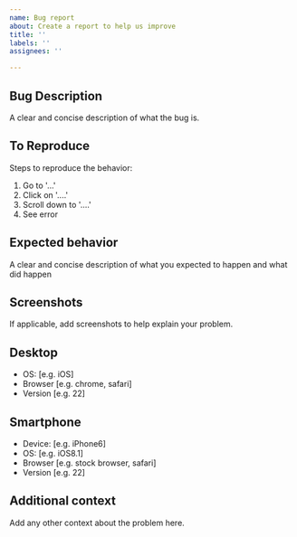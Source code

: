 ```yaml
---
name: Bug report
about: Create a report to help us improve
title: ''
labels: ''
assignees: ''

---
```


## Bug Description
A clear and concise description of what the bug is.

## To Reproduce
Steps to reproduce the behavior:
1. Go to '...'
2. Click on '....'
3. Scroll down to '....'
4. See error

## Expected behavior
A clear and concise description of what you expected to happen and what did happen

## Screenshots
If applicable, add screenshots to help explain your problem.

## Desktop
 - OS: [e.g. iOS]
 - Browser [e.g. chrome, safari]
 - Version [e.g. 22]

## Smartphone
 - Device: [e.g. iPhone6]
 - OS: [e.g. iOS8.1]
 - Browser [e.g. stock browser, safari]
 - Version [e.g. 22]

## Additional context
Add any other context about the problem here.
